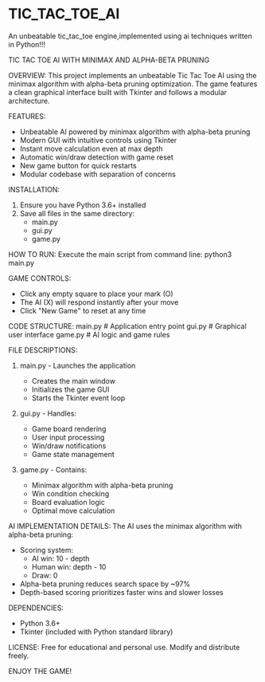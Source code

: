 # TIC_TAC_TOE_AI
An unbeatable tic_tac_toe engine,implemented using ai techniques written in Python!!!

TIC TAC TOE AI WITH MINIMAX AND ALPHA-BETA PRUNING

OVERVIEW:
This project implements an unbeatable Tic Tac Toe AI using the minimax algorithm with alpha-beta pruning optimization. The game features a clean graphical interface built with Tkinter and follows a modular architecture.

FEATURES:
- Unbeatable AI powered by minimax algorithm with alpha-beta pruning
- Modern GUI with intuitive controls using Tkinter
- Instant move calculation even at max depth
- Automatic win/draw detection with game reset
- New game button for quick restarts
- Modular codebase with separation of concerns

INSTALLATION:
1. Ensure you have Python 3.6+ installed
2. Save all files in the same directory:
   - main.py
   - gui.py
   - game.py

HOW TO RUN:
Execute the main script from command line:
   python3 main.py

GAME CONTROLS:
- Click any empty square to place your mark (O)
- The AI (X) will respond instantly after your move
- Click "New Game" to reset at any time

CODE STRUCTURE:
main.py          # Application entry point
gui.py           # Graphical user interface
game.py          # AI logic and game rules

FILE DESCRIPTIONS:

1. main.py - Launches the application
   - Creates the main window
   - Initializes the game GUI
   - Starts the Tkinter event loop

2. gui.py - Handles:
   - Game board rendering
   - User input processing
   - Win/draw notifications
   - Game state management

3. game.py - Contains:
   - Minimax algorithm with alpha-beta pruning
   - Win condition checking
   - Board evaluation logic
   - Optimal move calculation

AI IMPLEMENTATION DETAILS:
The AI uses the minimax algorithm with alpha-beta pruning:
- Scoring system:
  - AI win: 10 - depth
  - Human win: depth - 10
  - Draw: 0
- Alpha-beta pruning reduces search space by ~97%
- Depth-based scoring prioritizes faster wins and slower losses

DEPENDENCIES:
- Python 3.6+
- Tkinter (included with Python standard library)

LICENSE:
Free for educational and personal use. Modify and distribute freely.

ENJOY THE GAME!